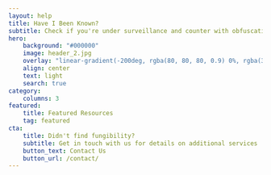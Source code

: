 ```yaml
---
layout: help
title: Have I Been Known?
subtitle: Check if you're under surveillance and counter with obfuscation
hero:
    background: "#000000"
    image: header_2.jpg
    overlay: "linear-gradient(-200deg, rgba(80, 80, 80, 0.9) 0%, rgba(37, 37, 37, 0.9) 53%, rgba(0, 0, 0, 0.9) 100%)"
    align: center
    text: light
    search: true
category:
    columns: 3
featured:
    title: Featured Resources
    tag: featured
cta:
    title: Didn't find fungibility?
    subtitle: Get in touch with us for details on additional services
    button_text: Contact Us   
    button_url: /contact/      
---
```

